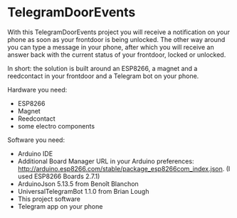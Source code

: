 # TelegramDoorEvents

With this TelegramDoorEvents project you will receive a notification on your phone as soon as your frontdoor is being unlocked. The other way around you can type a message in your phone, after which you will receive an answer back with the current status of your frontdoor, locked or unlocked.

In short: the solution is built around an ESP8266, a magnet and a reedcontact in your frontdoor and a Telegram bot on your phone. 

Hardware you need:
* ESP8266
* Magnet
* Reedcontact
* some electro components

Software you need:
* Arduino IDE
* Additional Board Manager URL in your Arduino preferences: http://arduino.esp8266.com/stable/package_esp8266com_index.json. (I used ESP8266 Boards 2.7.1)
* ArduinoJson 5.13.5 from Benoît Blanchon
* UniversalTelegramBot 1.1.0 from Brian Lough
* This project software
* Telegram app on your phone
